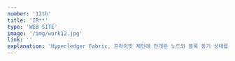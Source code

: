 ```yaml
---
number: '12th'
title: 'IR**'
type: 'WEB SITE'
image: '/img/work12.jpg'
link: ''
explanation: 'Hyperledger Fabric, 프라이빗 체인에 전개된 노드와 블록 동기 상태를 확인하는 모니터링 툴입니다.'
---
```


